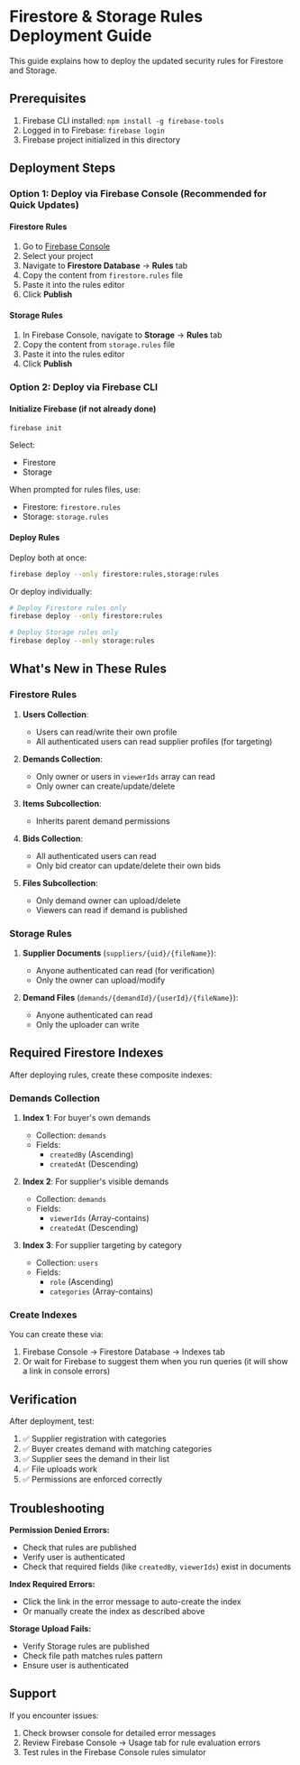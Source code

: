 # Firestore & Storage Rules Deployment Guide

This guide explains how to deploy the updated security rules for Firestore and Storage.

## Prerequisites

1. Firebase CLI installed: `npm install -g firebase-tools`
2. Logged in to Firebase: `firebase login`
3. Firebase project initialized in this directory

## Deployment Steps

### Option 1: Deploy via Firebase Console (Recommended for Quick Updates)

#### Firestore Rules

1. Go to [Firebase Console](https://console.firebase.google.com/)
2. Select your project
3. Navigate to **Firestore Database** → **Rules** tab
4. Copy the content from `firestore.rules` file
5. Paste it into the rules editor
6. Click **Publish**

#### Storage Rules

1. In Firebase Console, navigate to **Storage** → **Rules** tab
2. Copy the content from `storage.rules` file
3. Paste it into the rules editor
4. Click **Publish**

### Option 2: Deploy via Firebase CLI

#### Initialize Firebase (if not already done)

```bash
firebase init
```

Select:
- Firestore
- Storage

When prompted for rules files, use:
- Firestore: `firestore.rules`
- Storage: `storage.rules`

#### Deploy Rules

Deploy both at once:
```bash
firebase deploy --only firestore:rules,storage:rules
```

Or deploy individually:
```bash
# Deploy Firestore rules only
firebase deploy --only firestore:rules

# Deploy Storage rules only
firebase deploy --only storage:rules
```

## What's New in These Rules

### Firestore Rules

1. **Users Collection**: 
   - Users can read/write their own profile
   - All authenticated users can read supplier profiles (for targeting)

2. **Demands Collection**:
   - Only owner or users in `viewerIds` array can read
   - Only owner can create/update/delete

3. **Items Subcollection**:
   - Inherits parent demand permissions

4. **Bids Collection**:
   - All authenticated users can read
   - Only bid creator can update/delete their own bids

5. **Files Subcollection**:
   - Only demand owner can upload/delete
   - Viewers can read if demand is published

### Storage Rules

1. **Supplier Documents** (`suppliers/{uid}/{fileName}`):
   - Anyone authenticated can read (for verification)
   - Only the owner can upload/modify

2. **Demand Files** (`demands/{demandId}/{userId}/{fileName}`):
   - Anyone authenticated can read
   - Only the uploader can write

## Required Firestore Indexes

After deploying rules, create these composite indexes:

### Demands Collection

1. **Index 1**: For buyer's own demands
   - Collection: `demands`
   - Fields: 
     - `createdBy` (Ascending)
     - `createdAt` (Descending)

2. **Index 2**: For supplier's visible demands
   - Collection: `demands`
   - Fields:
     - `viewerIds` (Array-contains)
     - `createdAt` (Descending)

3. **Index 3**: For supplier targeting by category
   - Collection: `users`
   - Fields:
     - `role` (Ascending)
     - `categories` (Array-contains)

### Create Indexes

You can create these via:
1. Firebase Console → Firestore Database → Indexes tab
2. Or wait for Firebase to suggest them when you run queries (it will show a link in console errors)

## Verification

After deployment, test:

1. ✅ Supplier registration with categories
2. ✅ Buyer creates demand with matching categories
3. ✅ Supplier sees the demand in their list
4. ✅ File uploads work
5. ✅ Permissions are enforced correctly

## Troubleshooting

**Permission Denied Errors:**
- Check that rules are published
- Verify user is authenticated
- Check that required fields (like `createdBy`, `viewerIds`) exist in documents

**Index Required Errors:**
- Click the link in the error message to auto-create the index
- Or manually create the index as described above

**Storage Upload Fails:**
- Verify Storage rules are published
- Check file path matches rules pattern
- Ensure user is authenticated

## Support

If you encounter issues:
1. Check browser console for detailed error messages
2. Review Firebase Console → Usage tab for rule evaluation errors
3. Test rules in the Firebase Console rules simulator
